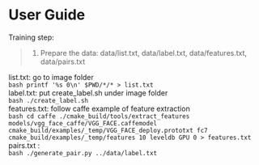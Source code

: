 # User Guide #
Training step:
>1. Prepare the data: data/list.txt, data/label.txt, data/features.txt, data/pairs.txt
     
 list.txt: go to image folder     
     ```bash
     printf '%s 0\n' $PWD/*/* > list.txt
     ```     
     label.txt: put create_label.sh under image folder     
     ```bash
     ./create_label.sh
     ```     
     features.txt: follow caffe example of feature extraction     
     ```bash
     cd caffe
     ./cmake_build/tools/extract_features models/vgg_face_caffe/VGG_FACE.caffemodel cmake_build/examples/_temp/VGG_FACE_deploy.prototxt fc7 cmake_build/examples/_temp/features 10 leveldb GPU 0 > features.txt
     ```     
     pairs.txt :     
     ```bash
     ./generate_pair.py ../data/label.txt
     ```
     
